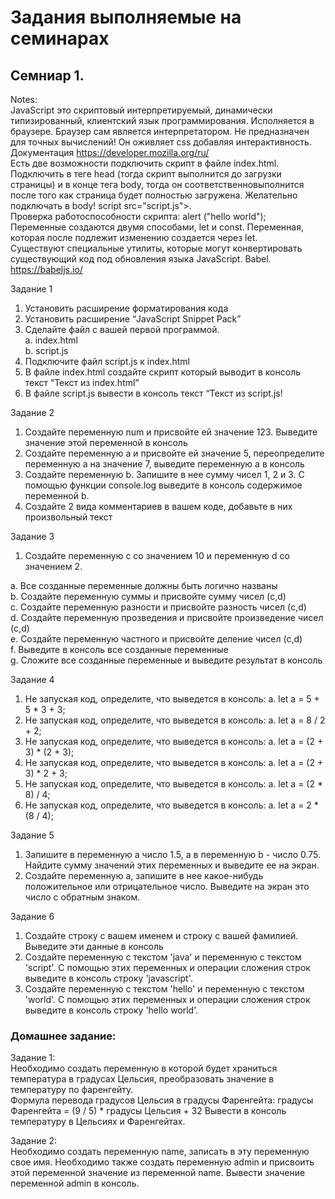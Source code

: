 # Задания выполняемые на семинарах

## Семниар 1.

Notes:   
JavaScript это скриптовый интерпретируемый, динамически типизированный, клиентский язык программирования. Исполняется в браузере. Браузер сам является интерпретатором. Не предназначен для точных вычислений! Он оживляет css добавляя интерактивность.
Документация <https://developer.mozilla.org/ru/>      
Есть две возможности подключить скрипт в файле index.html. Подключить  в теге head (тогда скрипт выполнится до загрузки страницы) и в конце тега body, тогда он соответственновыполнится после того как страница будет полностью загружена. Желательно подключать в body! script src="script.js">.   
Проверка работоспособности скрипта: alert ("hello world");   
Переменные создаются двумя способами, let и const. Переменная, которая после подлежит изменению создается через let.   
Существуют специальные утилиты, которые могут конвертировать существующий код под обновления языка JavaScript. Babel. <https://babeljs.io/>    


Задание 1

1. Установить расширение форматирования кода   
2. Установить расширение “JavaScript Snippet Pack”   
3. Сделайте файл с вашей первой программой.   
a. index.html   
b. script.js   
4. Подключите файл script.js к index.html   
5. В файле index.html создайте скрипт который выводит в
консоль текст “Текст из index.html”   
6. В файле script.js вывести в консоль текст “Текст из
script.js!   

Задание 2
1. Создайте переменную num и присвойте ей значение 123. Выведите
значение этой переменной в консоль   
2. Создайте переменную а и присвойте ей значение 5, переопределите
переменную а на значение 7, выведите переменную а в консоль   
3. Создайте переменную b. Запишите в нее сумму чисел 1, 2 и 3. С
помощью функции console.log выведите в консоль содержимое
переменной b.   
4. Создайте 2 вида комментариев в вашем коде, добавьте в них
произвольный текст   

Задание 3   
1. Создайте переменную c со значением 10 и переменную d со
значением 2.

a. Все созданные переменные должны быть логично названы   
b. Создайте переменную суммы и присвойте сумму чисел (c,d)   
c. Создайте переменную разности и присвойте разность чисел
(c,d)   
d. Создайте переменную прозведения и присвойте произведение
чисел (c,d)   
e. Создайте переменную частного и присвойте деление чисел
(c,d)   
f. Выведите в консоль все созданные переменные   
g. Сложите все созданные переменные и выведите результат в
консоль   

Задание 4
1. Не запуская код, определите, что выведется в консоль:
a. let a = 5 + 5 * 3 + 3;   
2. Не запуская код, определите, что выведется в консоль:
a. let a = 8 / 2 + 2;   
3. Не запуская код, определите, что выведется в консоль:
a. let a = (2 + 3) * (2 + 3);   
4. Не запуская код, определите, что выведется в консоль:
a. let a = (2 + 3) * 2 + 3;   
5. Не запуская код, определите, что выведется в консоль:
a. let a = (2 * 8) / 4;   
6. Не запуская код, определите, что выведется в консоль:
a. let a = 2 * (8 / 4);   

Задание 5
1. Запишите в переменную a число 1.5, а в переменную b - число 0.75.
Найдите сумму значений этих переменных и выведите ее на экран.   
2. Создайте переменную a, запишите в нее какое-нибудь
положительное или отрицательное число. Выведите на экран это
число с обратным знаком.    

Задание 6
1. Создайте строку с вашем именем и строку с вашей фамилией.
Выведите эти данные в консоль   
2. Создайте переменную с текстом 'java' и переменную с текстом
'script'. С помощью этих переменных и операции сложения строк
выведите в консоль строку 'javascript'.   
3. Создайте переменную с текстом 'hello' и переменную с текстом
'world'. С помощью этих переменных и операции сложения строк
выведите в консоль строку 'hello world'.   

### Домашнее задание:
Задание 1:   
Необходимо создать переменную в которой будет храниться температура в градусах Цельсия, преобразовать значение в температуру по фаренгейту.   
Формула перевода градусов Цельсия в градусы Фаренгейта: градусы Фаренгейта = (9 / 5) * градусы Цельсия + 32
Вывести в консоль температуру в Цельсиях и Фаренгейтах.
   
Задание 2:   
Необходимо создать переменную name, записать в эту переменную свое имя. Необходимо также создать переменную admin и присвоить этой переменной значение из переменной name. Вывести значение переменной admin в консоль.